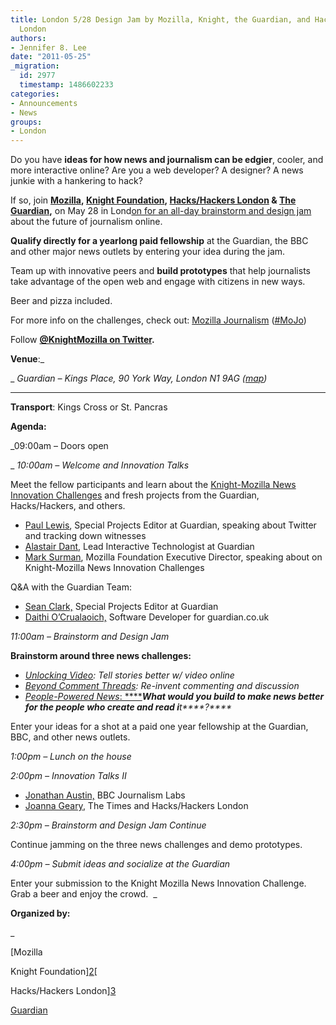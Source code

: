 ```yaml
---
title: London 5/28 Design Jam by Mozilla, Knight, the Guardian, and Hacks/Hackers
  London
authors:
- Jennifer 8. Lee
date: "2011-05-25"
_migration:
  id: 2977
  timestamp: 1486602233
categories:
- Announcements
- News
groups:
- London
---
```


Do you have **ideas for how news and journalism can be edgier**, cooler, and more interactive online? Are you a web developer? A designer? A news junkie with a hankering to hack?

If so, join **[Mozilla][1], [Knight Foundation][2], [Hacks/Hackers London][3] & [The Guardian][4],** on May 28 in Lond[on for an all-day brainstorm and design jam][5] about the future of journalism online.

**Qualify directly for a yearlong paid fellowship** at the Guardian, the BBC and other major news outlets by entering your idea during the jam.

Team up with innovative peers and **build prototypes** that help journalists take advantage of the open web and engage with citizens in new ways.

Beer and pizza included.

For more info on the challenges, check out: [Mozilla Journalism][6] ([#MoJo][7])

Follow [**@KnightMozilla on Twitter**][8]**.**

**Venue**:_

_ _Guardian &#8211; Kings Place, 90 York Way, London N1 9AG ([map][9])_

 ****

**Transport**: Kings Cross or St. Pancras

**Agenda:**

_09:00am &#8211; Doors open

_ _10:00am &#8211; Welcome and Innovation Talks_

Meet the fellow participants and learn about the [Knight-Mozilla News Innovation Challenges][10] and fresh projects from the Guardian, Hacks/Hackers, and others.

  * [Paul Lewis][11], Special Projects Editor at Guardian, speaking about Twitter and tracking down witnesses
  * [Alastair Dant][12], Lead Interactive Technologist at Guardian
  * [Mark Surman][13], Mozilla Foundation Executive Director, speaking about on Knight-Mozilla News Innovation Challenges

Q&A with the Guardian Team:

  * [Sean Clark,][14] Special Projects Editor at Guardian
  * [Daithi O&#8217;Crualaoich,][15] Software Developer for guardian.co.uk

_11:00am &#8211; Brainstorm and Design Jam_

**Brainstorm around three news challenges:**

  * _[Unlocking Video][16]: Tell stories better w/ video online_
  * _[Beyond Comment Threads][17]: Re-invent commenting and discussion_
  * [_People-Powered News_: ****][18]_******What would you build to make news better for the people who create and read i******t****?****_

Enter your ideas for a shot at a paid one year fellowship at the Guardian, BBC, and other news outlets.

_1:00pm &#8211; Lunch on the house_

_2:00pm &#8211; Innovation Talks II_

  * [Jonathan Austin,][19] BBC Journalism Labs
  * [Joanna Geary][20], The Times and Hacks/Hackers London

_2:30pm &#8211; Brainstorm and Design Jam Continue_

Continue jamming on the three news challenges and demo prototypes.

_4:00pm &#8211; Submit ideas and socialize at the Guardian_

Enter your submission to the Knight Mozilla News Innovation Challenge. Grab a beer and enjoy the crowd.  _

**Organized by:**

_ 

[Mozilla

Knight Foundation][2][

Hacks/Hackers London][3]

[Guardian][4]

 [1]: http://mozilla.org/
 [2]: http://www.knightfoundation.org/
 [3]: http://meetuplondon.hackshackers.com/
 [4]: http://www.guardian.co.uk/
 [5]: http://mojolondon.eventbrite.com/
 [6]: https://drumbeat.org/journalism/
 [7]: https://twitter.com/#%21/search/mozilla%20%23mojo
 [8]: //twitter.com/KnightMozilla
 [9]: http://www.google.co.uk/maps?f=q&source=s_q&hl=en&geocode=&q=Guardian+News+%26+Media,+York+Way,+London+N1+9AG&aq=1&sll=51.534657,-0.122137&sspn=0.008142,0.02517&ie=UTF8&hq=Guardian+News+%26+Media,&hnear=York+Way,+London+N1,+United+Kingdom&z=16&iwloc=A
 [10]: http://www.drumbeat.org/journalism
 [11]: http://www.guardian.co.uk/profile/paullewis
 [12]: http://www.guardian.co.uk/profile/alastair-dant
 [13]: http://www.mozilla.org/
 [14]: http://www.guardian.co.uk/profile/seanclarke
 [15]: http://www.guardian.co.uk/profile/daithi-o-crualaoich
 [16]: https://www.drumbeat.org/en-US/challenges/unlocking-video/
 [17]: https://www.drumbeat.org/en-US/challenges/beyond-comment-threads/
 [18]: https://www.drumbeat.org/en-US/challenges/open-webs-killer-app/
 [19]: http://www.bbc.co.uk/blogs/journalismlabs/
 [20]: http://www.joannageary.com/